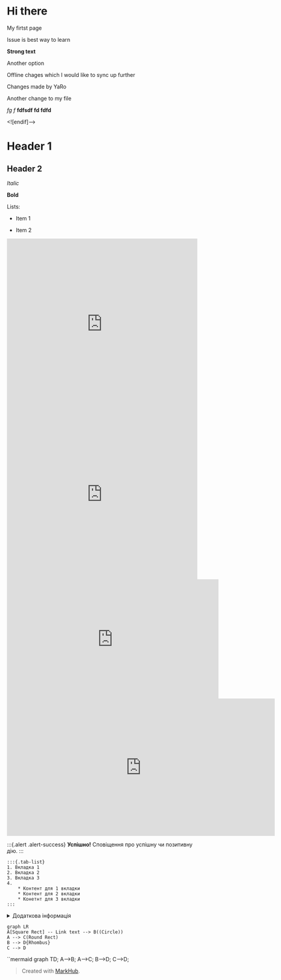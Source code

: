# Hi there

My firtst page

Issue is best way to learn

**Strong text**

Another option

Offline chages which I would like to sync up further

Changes made by YaRo

Another change to my file

*fg f*
**fdfsdf fd fdfd** 

<![endif]-->

# Header 1

## Header 2

*Italic*

**Bold**

Lists:

* Item 1

* Item 2


<iframe src="https://forms.gle/J58W9g7ERsCH1No9A" width="100%" style="min-height: 450px;" frameborder="0" marginheight="0" marginwidth="0"></iframe>

<iframe src="https://www.draw.io/?lightbox=1&highlight=0000ff&edit=_blank&layers=1&nav=1#G1KLSb1HvQK51SVUJbIxr07QLAouwbQsdh" width="100%" style="min-height: 450px;" frameborder="0" marginheight="0" marginwidth="0"></iframe>

<iframe width="560" height="315" src="https://www.youtube.com/embed/X_AUmIwWbtc" frameborder="0" allow="accelerometer; autoplay; encrypted-media; gyroscope; picture-in-picture" allowfullscreen></iframe>

<iframe src="https://h5p.org/h5p/embed/707" width="709" height="363" frameborder="0" allowfullscreen="allowfullscreen"></iframe><script src="https://h5p.org/sites/all/modules/h5p/library/js/h5p-resizer.js" charset="UTF-8"></script>


:::{.alert .alert-success}
**Успішно!** Сповіщення про успішну чи позитивну дію.
:::

```
:::{.tab-list}
1. Вкладка 1
2. Вкладка 2
3. Вкладка 3
4.  
    * Контент для 1 вкладки
    * Контент для 2 вкладки
    * Конетнт для 3 вкладки
:::
```

<details class="more">  
<summary>Додаткова інформація</summary>  
Блок з додатковою інформацією  
</details>

```mermaid
graph LR
A[Square Rect] -- Link text --> B((Circle))
A --> C(Round Rect)
B --> D{Rhombus}
C --> D
```
``mermaid
graph TD; A-->B; A-->C; B-->D; C-->D;

> Created with [MarkHub](http://markhub.io/).
<!--markhub_data:
eyJoaXN0b3J5IjpbOTkwNDEyNzYyLC0xNzI2MjUxNzA2LC0xMj
k5MTE3ODEwLC0xMDgwNTk4MDU5LDE3NTUxMzAzNzAsNzY3MDIz
ODg1LC0xNjk1ODc0MDk2LDEwMjYxNzYwOTAsLTE1MDYzMjkwOT
AsODkzMTQ2OTgzLDU4Mjk0ODI0MSw3MzkxMDk4NDUsMTU3Mjgx
NTMwNyw4NTI2MzM3MTEsMTkzNDc0MTA0LC0xMTI0ODczNDQzLC
0xOTA0MzM3MDAsMTc2NjMwNTU5OCwxMDMxNjY1ODgyLC00MjAy
Njg4OTddfQ==
-->